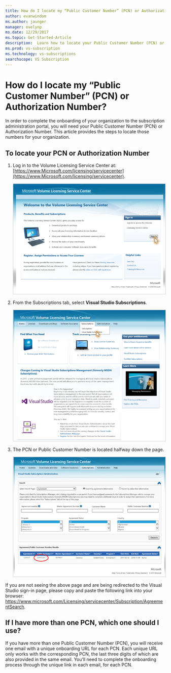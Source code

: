 ```yaml
---
title: How do I locate my “Public Customer Number” (PCN) or Authorization Number? | Microsoft Docs
author: evanwindom
ms.author: jaunger
manager: evelynp
ms.date: 12/29/2017
ms.topic: Get-Started-Article
description:  Learn how to locate your Public Customer Number (PCN) or Authorization Number
ms.prod: vs-subscription
ms.technology: vs-subscriptions
searchscope: VS Subscription
---
```


# How do I locate my “Public Customer Number” (PCN) or Authorization Number?

In order to complete the onboarding of your organization to the subscription administration portal, you will need your Public Customer Number (PCN) or Authorization Number. This article provides the steps to locate those numbers for your organization.  

## To locate your PCN or Authorization Number

1.  Log in to the Volume Licensing Service Center at: [https://www.Microsoft.com/licensing/servicecenter](https://www.Microsoft.com/licensing/servicecenter).


    <img alt="Sign in to VLSC" src="_img/vlsc/vlsc-login.png" style="border: 1px solid #CCCCCC" />

2. From the Subscriptions tab, select **Visual Studio Subscriptions**.

    <img alt="Choose subscriptions in VLSC" src="_img/vlsc/vlsc-subscriptions.png" style="border: 1px solid #CCCCCC" />

3. The PCN or Public Customer Number is located halfway down the page.
    
    <img alt="Locate PCN in VLSC" src="_img/vlsc/vlsc-pcn.png" style="border: 1px solid #CCCCCC" />
    
If you are not seeing the above page and are being redirected to the Visual Studio sign-in page, please copy and paste the following link into your browser: https://www.microsoft.com/Licensing/servicecenter/Subscription/AgreementSearch.

## If I have more than one PCN, which one should I use?

If you have more than one Public Customer Number (PCN), you will receive one email with a unique onboarding URL for each PCN. Each unique URL only works with the corresponding PCN, the last three digits of which are also provided in the same email. You’ll need to complete the onboarding process through the unique link in each email, for each PCN. 